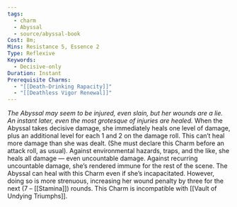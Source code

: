 ```yaml
---
tags:
  - charm
  - Abyssal
  - source/abyssal-book
Cost: 8m; 
Mins: Resistance 5, Essence 2
Type: Reflexive
Keywords:
  - Decisive-only
Duration: Instant
Prerequisite Charms:
  - "[[Death-Drinking Rapacity]]"
  - "[[Deathless Vigor Renewal]]"
---
```

*The Abyssal may seem to be injured, even slain, but her wounds are a lie. An instant later, even the most grotesque of injuries are healed.*
When the Abyssal takes decisive damage, she immediately heals one level of damage, plus an additional level for each 1 and 2 on the damage roll. This can’t heal more damage than she was dealt. (She must declare this Charm before an attack roll, as usual).
Against environmental hazards, traps, and the like, she heals all damage — even uncountable damage.
Against recurring uncountable damage, she’s rendered immune for the rest of the scene.
The Abyssal can heal with this Charm even if she’s incapacitated. However, doing so is more strenuous, increasing her wound penalty by three for the next (7 – [[Stamina]]) rounds.
This Charm is incompatible with [[Vault of Undying Triumphs]].